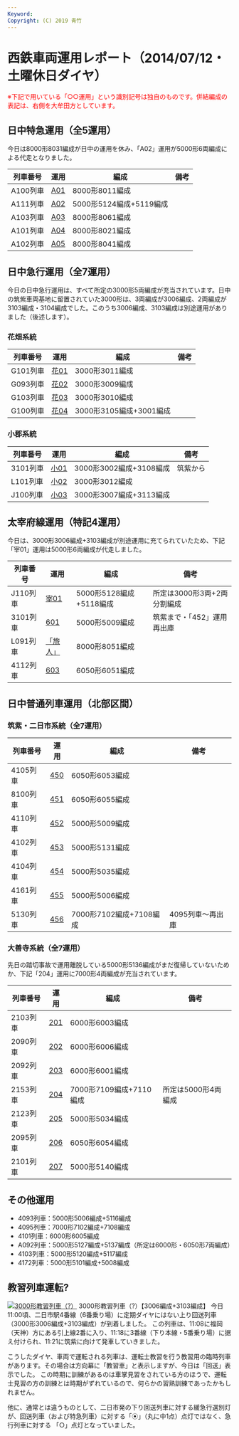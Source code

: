 ```yaml
---
Keyword: 
Copyright: (C) 2019 青竹
---
```


# 西鉄車両運用レポート（2014/07/12・土曜休日ダイヤ）

<span style="color:#FF0000;">※下記で用いている「○○運用」という識別記号は独自のものです。併結編成の表記は、右側を大牟田方としています。</span>

## 日中特急運用（全5運用）

今日は8000形8031編成が日中の運用を休み、「A02」運用が5000形6両編成による代走となりました。

| 列車番号 | 運用 | 編成 | 備考 |
| --- | --- | --- | --- |
| A100列車 | [A01](http://aotake91.yu-nagi.com/railway/nishitetsu/20140322kaisei/unyoulist-holiday.htm#HA01) | 8000形8011編成 |  |
| A111列車 | [A02](http://aotake91.yu-nagi.com/railway/nishitetsu/20140322kaisei/unyoulist-holiday.htm#HA02) | 5000形5124編成+5119編成 |  |
| A103列車 | [A03](http://aotake91.yu-nagi.com/railway/nishitetsu/20140322kaisei/unyoulist-holiday.htm#HA03) | 8000形8061編成 |  |
| A101列車 | [A04](http://aotake91.yu-nagi.com/railway/nishitetsu/20140322kaisei/unyoulist-holiday.htm#HA04) | 8000形8021編成 |  |
| A102列車 | [A05](http://aotake91.yu-nagi.com/railway/nishitetsu/20140322kaisei/unyoulist-holiday.htm#HA05) | 8000形8041編成 |  |

## 日中急行運用（全7運用）

今日の日中急行運用は、すべて所定の3000形5両編成が充当されています。日中の筑紫車両基地に留置されていた3000形は、3両編成が3006編成、2両編成が3103編成・3104編成でした。このうち3006編成、3103編成は別途運用がありました（後述します）。

### 花畑系統

| 列車番号 | 運用 | 編成 | 備考 |
| --- | --- | --- | --- |
| G101列車 | [花01](http://aotake91.yu-nagi.com/railway/nishitetsu/20140322kaisei/unyoulist-holiday.htm#HG01) | 3000形3011編成 |  |
| G093列車 | [花02](http://aotake91.yu-nagi.com/railway/nishitetsu/20140322kaisei/unyoulist-holiday.htm#HG02) | 3000形3009編成 |  |
| G103列車 | [花03](http://aotake91.yu-nagi.com/railway/nishitetsu/20140322kaisei/unyoulist-holiday.htm#HG03) | 3000形3010編成 |  |
| G100列車 | [花04](http://aotake91.yu-nagi.com/railway/nishitetsu/20140322kaisei/unyoulist-holiday.htm#HG04) | 3000形3105編成+3001編成 |  |

### 小郡系統

| 列車番号 | 運用 | 編成 | 備考 |
| --- | --- | --- | --- |
| 3101列車 | [小01](http://aotake91.yu-nagi.com/railway/nishitetsu/20140322kaisei/unyoulist-holiday.htm#HJ01) | 3000形3002編成+3108編成 | 筑紫から |
| L101列車 | [小02](http://aotake91.yu-nagi.com/railway/nishitetsu/20140322kaisei/unyoulist-holiday.htm#HJ02) | 3000形3012編成 |  |
| J100列車 | [小03](http://aotake91.yu-nagi.com/railway/nishitetsu/20140322kaisei/unyoulist-holiday.htm#HJ03) | 3000形3007編成+3113編成 |  |

## 太宰府線運用（特記4運用）

今日は、3000形3006編成+3103編成が別途運用に充てられていたため、下記「宰01」運用は5000形6両編成が代走しました。

| 列車番号 | 運用 | 編成 | 備考 |
| --- | --- | --- | --- |
| J110列車 | [宰01](http://aotake91.yu-nagi.com/railway/nishitetsu/20140322kaisei/unyoulist-holiday.htm#HL01) | 5000形5128編成+5118編成 | 所定は3000形3両+2両分割編成 |
| 3101列車 | [601](http://aotake91.yu-nagi.com/railway/nishitetsu/20140322kaisei/unyoulist-holiday.htm#H601) | 5000形5009編成 | 筑紫まで・「452」運用再出庫 |
| L091列車 | [「旅人」](http://aotake91.yu-nagi.com/railway/nishitetsu/20140322kaisei/unyoulist-holiday.htm#H602) | 8000形8051編成 |  |
| 4112列車 | [603](http://aotake91.yu-nagi.com/railway/nishitetsu/20140322kaisei/unyoulist-holiday.htm#H603) | 6050形6051編成 |  |

## 日中普通列車運用（北部区間）

### 筑紫・二日市系統（全7運用）

| 列車番号 | 運用 | 編成 | 備考 |
| --- | --- | --- | --- |
| 4105列車 | [450](http://aotake91.yu-nagi.com/railway/nishitetsu/20140322kaisei/unyoulist-holiday.htm#H450) | 6050形6053編成 |  |
| 8100列車 | [451](http://aotake91.yu-nagi.com/railway/nishitetsu/20140322kaisei/unyoulist-holiday.htm#H451) | 6050形6055編成 |  |
| 4110列車 | [452](http://aotake91.yu-nagi.com/railway/nishitetsu/20140322kaisei/unyoulist-holiday.htm#H452) | 5000形5009編成 |  |
| 4102列車 | [453](http://aotake91.yu-nagi.com/railway/nishitetsu/20140322kaisei/unyoulist-holiday.htm#H453) | 5000形5131編成 |  |
| 4104列車 | [454](http://aotake91.yu-nagi.com/railway/nishitetsu/20140322kaisei/unyoulist-holiday.htm#H454) | 5000形5035編成 |  |
| 4161列車 | [455](http://aotake91.yu-nagi.com/railway/nishitetsu/20140322kaisei/unyoulist-holiday.htm#H455) | 5000形5006編成 |  |
| 5130列車 | [456](http://aotake91.yu-nagi.com/railway/nishitetsu/20140322kaisei/unyoulist-holiday.htm#H456) | 7000形7102編成+7108編成 | 4095列車〜再出庫 |

### 大善寺系統（全7運用）

先日の踏切事故で運用離脱している5000形5136編成がまだ復帰していないためか、下記「204」運用に7000形4両編成が充当されています。

| 列車番号 | 運用 | 編成 | 備考 |
| --- | --- | --- | --- |
| 2103列車 | [201](http://aotake91.yu-nagi.com/railway/nishitetsu/20140322kaisei/unyoulist-holiday.htm#H201) | 6000形6003編成 |  |
| 2090列車 | [202](http://aotake91.yu-nagi.com/railway/nishitetsu/20140322kaisei/unyoulist-holiday.htm#H202) | 6000形6006編成 |  |
| 2092列車 | [203](http://aotake91.yu-nagi.com/railway/nishitetsu/20140322kaisei/unyoulist-holiday.htm#H203) | 6000形6001編成 |  |
| 2153列車 | [204](http://aotake91.yu-nagi.com/railway/nishitetsu/20140322kaisei/unyoulist-holiday.htm#H204) | 7000形7109編成+7110編成 | 所定は5000形4両編成 |
| 2123列車 | [205](http://aotake91.yu-nagi.com/railway/nishitetsu/20140322kaisei/unyoulist-holiday.htm#H205) | 5000形5034編成 |  |
| 2095列車 | [206](http://aotake91.yu-nagi.com/railway/nishitetsu/20140322kaisei/unyoulist-holiday.htm#H206) | 6050形6054編成 |  |
| 2101列車 | [207](http://aotake91.yu-nagi.com/railway/nishitetsu/20140322kaisei/unyoulist-holiday.htm#H207) | 5000形5140編成 |  |

## その他運用

* 4093列車：5000形5006編成+5116編成
* 4095列車：7000形7102編成+7108編成
* 4101列車：6000形6005編成
* A092列車：5000形5127編成+5137編成（所定は6000形・6050形7両編成）
* 4103列車：5000形5120編成+5117編成
* 4172列車：5000形5101編成+5008編成

## 教習列車運転?

[![3000形教習列車（?）](https://aotake91.net/wp-content/uploads/2014/07/IMG_6107-300x225.jpg)](https://aotake91.net/wp-content/uploads/2014/07/IMG_6107.jpg) 3000形教習列車（?）【3006編成+3103編成】
今日11:00頃、二日市駅4番線（6番乗り場）に定期ダイヤにはない上り回送列車（3000形3006編成+3103編成）が到着しました。
この列車は、11:08に福岡（天神）方にある引上線2番に入り、11:18に3番線（下り本線・5番乗り場）に据え付けられ、11:21に筑紫に向けて発車していきました。

こうしたダイヤ、車両で運転される列車は、運転士教習を行う教習用の臨時列車があります。その場合は方向幕に「教習車」と表示しますが、今日は「回送」表示でした。
この時期に訓練があるのは車掌見習をされている方のほうで、運転士見習の方の訓練とは時期がずれているので、何らかの習熟訓練であったかもしれません。

他に、通常とは違うものとして、二日市発の下り回送列車に対する緩急行選別灯が、回送列車（および特急列車）に対する「⦿」（丸に中1点）点灯ではなく、急行列車に対する
「○」点灯となっていました。

